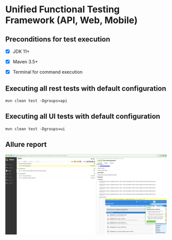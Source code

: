 # Unified Functional Testing Framework (API, Web, Mobile)

## Preconditions for test execution
- [x] JDK 11+
- [x] Maven 3.5+
- [x] Terminal for command execution


## Executing all rest tests with default configuration
```shell
mvn clean test -Dgroups=api
```

## Executing all UI tests with default configuration
```shell
mvn clean test -Dgroups=ui
```

## Allure report
![Report with screenshot](img.png)